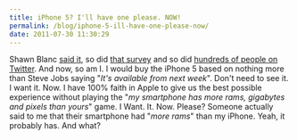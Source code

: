 ```yaml
---
title: iPhone 5? I'll have one please. NOW!
permalink: /blog/iphone-5-ill-have-one-please-now/
date: 2011-07-30 11:30:29
---
```


Shawn Blanc [said it](http://shawnblanc.net/2011-07-sight-unseen/), so did [that survey](http://apple.slashdot.org/story/11-07-26/1440246/35-Consumers-Want-iPhone-5-Sight-Unseen) and so did [hundreds of people on Twitter](https://twitter.com/#!/search/want%20iphone%205). And now, so am I. I would buy the iPhone 5 based on nothing more than Steve Jobs saying "_It's available from next week_". Don't need to see it. I want it. Now. I have 100% faith in Apple to give us the best possible experience without playing the "_my smartphone has more rams, gigabytes and pixels than yours_" game. I Want. It. Now. Please? Someone actually said to me that their smartphone had "_more rams_" than my iPhone. Yeah, it probably has. And what?